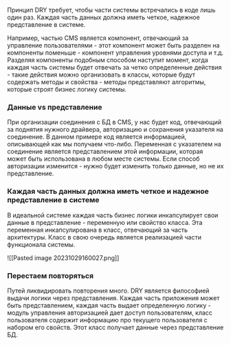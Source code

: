 Принцип DRY требует, чтобы части системы встречались в коде лишь один раз. Каждая часть данных должна иметь четкое, надежное представление в системе.

Например, частью CMS является компонент, отвечающий за управление пользователями - этот компонент может быть разделен на компоненты поменьше - компонент управления уровнями доступа и т.д.
Разделяя компоненты подобным способом наступит момент, когда каждая часть системы будет отвечать за четко определенные действия - такие действия можно организовать в классы, которые будут содержать методы и свойства - методы представляют алгоритмы, которые строят бизнес логику системы.

### Данные vs представление
При организации соединения с БД в CMS, у нас будет код, отвечающий за поднятия нужного драйвера, авторизацию и сохранения указателя на соединение. В данном примере код является информацией, описывающей как мы получаем что-либо. Переменная с указателем на соединение является представлением этой информации, которая может быть использована в любом месте системы. Если способ авторизации изменится - нужно будет изменить только данные, но не их представление.

### Каждая часть данных должна иметь четкое и надежное представление в системе
В идеальной системе каждая часть бизнес логики инкапсулирует свои данные в представление - переменную или свойство класса. Эта переменная инкапсулирована в класс, отвечающий за часть архитектуры. Класс в свою очередь является реализацией части функционала системы.

![[Pasted image 20231029160027.png]]


### Перестаем повторяться
Путей ликвидировать повторения много. DRY является философией выдачи логики через представления. Каждая часть приложения может быть представлением, каждая часть выдает определенную логику - модуль управления авторизацией дает доступ пользователям, класс пользователя содержит информацию про текущего пользователя с набором его свойств. Этот класс получает данные через представление БД.


